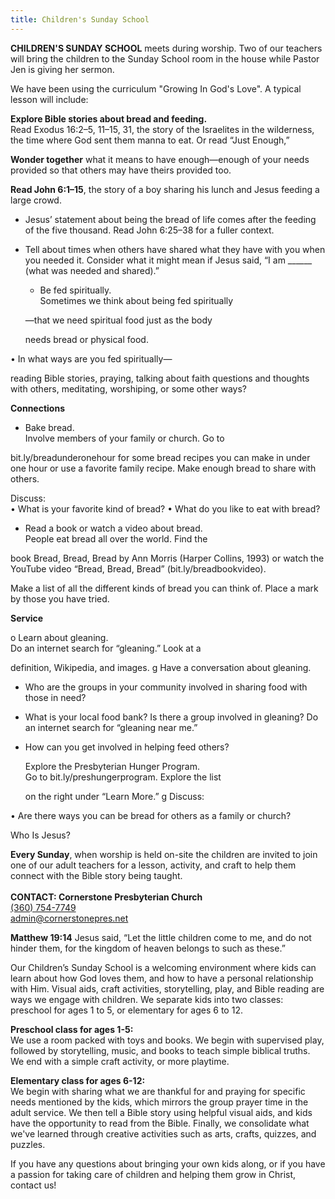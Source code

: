 ```yaml
---
title: Children's Sunday School
---
```

**CHILDREN'S SUNDAY SCHOOL** meets during worship. Two of our teachers will bring the children to the Sunday School room in the house while Pastor Jen is giving her sermon.

We have been using the curriculum "Growing In God's Love". A typical lesson will include:

**Explore Bible stories about bread and feeding.**\
Read Exodus 16:2–5, 11–15, 31, the story of the Israelites in the wilderness, the time where God sent them manna to eat. Or read “Just Enough,”

**Wonder together** what it means to have enough—enough of your needs provided so that others may have theirs provided too.

**Read John 6:1–15**, the story of a boy sharing his lunch and Jesus feeding a large crowd. 

* Jesus’ statement about being the bread of life comes after the feeding of the five thousand. Read John 6:25–38 for a fuller context.
* Tell about times when others have shared what they have with you when you needed it. Consider what it might mean if Jesus said, “I am \_\_\_\_\_\_ (what was needed and shared).”

  * Be fed spiritually.\
        Sometimes we think about being fed spiritually

  —that we need spiritual food just as the body

  needs bread or physical food.

• In what ways are you fed spiritually—

reading Bible stories, praying, talking about faith questions and thoughts with others, meditating, worshiping, or some other ways?

**Connections**

* Bake bread.\
  Involve members of your family or church. Go to

bit.ly/breadunderonehour for some bread recipes you can make in under one hour or use a favorite family recipe. Make enough bread to share with others.

Discuss:\
• What is your favorite kind of bread? • What do you like to eat with bread?

* Read a book or watch a video about bread.\
  People eat bread all over the world. Find the

book Bread, Bread, Bread by Ann Morris (Harper Collins, 1993) or watch the YouTube video “Bread, Bread, Bread” (bit.ly/breadbookvideo).

  Make a list of all the different kinds of bread you can think of. Place a mark by those you have tried.

**Service**

o Learn about gleaning.\
   Do an internet search for “gleaning.” Look at a

definition, Wikipedia, and images. g Have a conversation about gleaning.

* Who are the groups in your community involved in sharing food with those in need?
* What is your local food bank? Is there a group involved in gleaning? Do an internet search for “gleaning near me.”
* How can you get involved in helping feed others?

  Explore the Presbyterian Hunger Program.\
    Go to bit.ly/preshungerprogram. Explore the list

  on the right under “Learn More.” g Discuss:

• Are there ways you can be bread for others as a family or church?

Who Is Jesus?

**Every Sunday**, when worship is held on-site the children are invited to join one of our adult teachers for a lesson, activity, and craft to help them connect with the Bible story being taught. \
\
**CONTACT: Cornerstone Presbyterian Church**\
[(360) 754-7749](tel:360-754-7749)\
[admin@cornerstonepres.net](mailto:admin@cornerstonepres.net)

**Matthew 19:14** Jesus said, “Let the little children come to me, and do not hinder them, for the kingdom of heaven belongs to such as these.”

Our Children’s Sunday School is a welcoming environment where kids can learn about how God loves them, and how to have a personal relationship with Him. Visual aids, craft activities, storytelling, play, and Bible reading are ways we engage with children. We separate kids into two classes: preschool for ages 1 to 5, or elementary for ages 6 to 12.

**Preschool class for ages 1-5:**\
We use a room packed with toys and books. We begin with supervised play, followed by storytelling, music, and books to teach simple biblical truths. We end with a simple craft activity, or more playtime.

**Elementary class for ages 6-12:**\
We begin with sharing what we are thankful for and praying for specific needs mentioned by the kids, which mirrors the group prayer time in the adult service. We then tell a Bible story using helpful visual aids, and kids have the opportunity to read from the Bible. Finally, we consolidate what we've learned through creative activities such as arts, crafts, quizzes, and puzzles.

If you have any questions about bringing your own kids along, or if you have a passion for taking care of children and helping them grow in Christ, contact us!